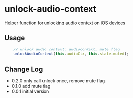# unlock-audio-context
Helper function for unlocking audio context on iOS devices

## Usage
```js
	// unlock audio context: audiocontext, mute flag
	unlockAudioContext(this.audioCtx, this.state.muted);
```

## Change Log
- 0.2.0 only call unlock once, remove mute flag
- 0.1.0 add mute flag
- 0.0.1 initial version

